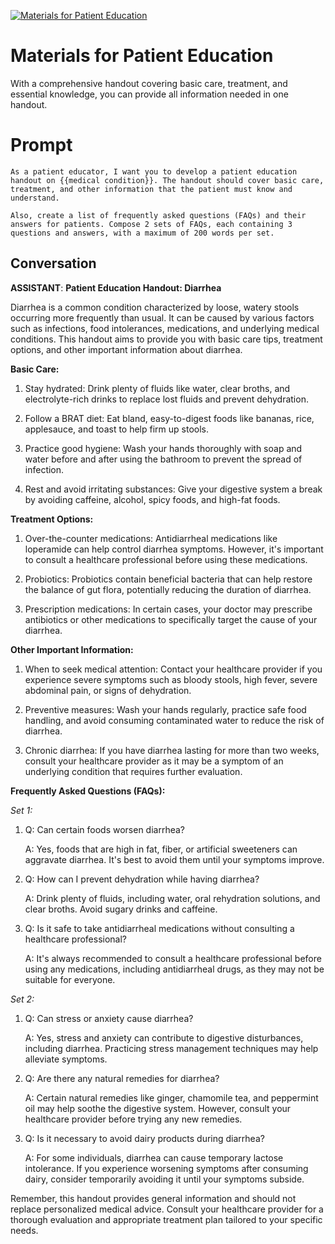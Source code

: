 
[![Materials for Patient Education](https://flow-prompt-covers.s3.us-west-1.amazonaws.com/icon/illustrative/illus_2.png)]()
# Materials for Patient Education 
With a comprehensive handout covering basic care, treatment, and essential knowledge, you can provide all information needed in one handout. 

# Prompt

```
As a patient educator, I want you to develop a patient education handout on {{medical condition}}. The handout should cover basic care, treatment, and other information that the patient must know and understand. 

Also, create a list of frequently asked questions (FAQs) and their answers for patients. Compose 2 sets of FAQs, each containing 3 questions and answers, with a maximum of 200 words per set.
```

## Conversation

**ASSISTANT**: **Patient Education Handout: Diarrhea**



Diarrhea is a common condition characterized by loose, watery stools occurring more frequently than usual. It can be caused by various factors such as infections, food intolerances, medications, and underlying medical conditions. This handout aims to provide you with basic care tips, treatment options, and other important information about diarrhea.



**Basic Care:**



1. Stay hydrated: Drink plenty of fluids like water, clear broths, and electrolyte-rich drinks to replace lost fluids and prevent dehydration.



2. Follow a BRAT diet: Eat bland, easy-to-digest foods like bananas, rice, applesauce, and toast to help firm up stools.



3. Practice good hygiene: Wash your hands thoroughly with soap and water before and after using the bathroom to prevent the spread of infection.



4. Rest and avoid irritating substances: Give your digestive system a break by avoiding caffeine, alcohol, spicy foods, and high-fat foods.



**Treatment Options:**



1. Over-the-counter medications: Antidiarrheal medications like loperamide can help control diarrhea symptoms. However, it's important to consult a healthcare professional before using these medications.



2. Probiotics: Probiotics contain beneficial bacteria that can help restore the balance of gut flora, potentially reducing the duration of diarrhea.



3. Prescription medications: In certain cases, your doctor may prescribe antibiotics or other medications to specifically target the cause of your diarrhea.



**Other Important Information:**



1. When to seek medical attention: Contact your healthcare provider if you experience severe symptoms such as bloody stools, high fever, severe abdominal pain, or signs of dehydration.



2. Preventive measures: Wash your hands regularly, practice safe food handling, and avoid consuming contaminated water to reduce the risk of diarrhea.



3. Chronic diarrhea: If you have diarrhea lasting for more than two weeks, consult your healthcare provider as it may be a symptom of an underlying condition that requires further evaluation.



**Frequently Asked Questions (FAQs):**



*Set 1:*



1. Q: Can certain foods worsen diarrhea?

   A: Yes, foods that are high in fat, fiber, or artificial sweeteners can aggravate diarrhea. It's best to avoid them until your symptoms improve.



2. Q: How can I prevent dehydration while having diarrhea?

   A: Drink plenty of fluids, including water, oral rehydration solutions, and clear broths. Avoid sugary drinks and caffeine.



3. Q: Is it safe to take antidiarrheal medications without consulting a healthcare professional?

   A: It's always recommended to consult a healthcare professional before using any medications, including antidiarrheal drugs, as they may not be suitable for everyone.



*Set 2:*



1. Q: Can stress or anxiety cause diarrhea?

   A: Yes, stress and anxiety can contribute to digestive disturbances, including diarrhea. Practicing stress management techniques may help alleviate symptoms.



2. Q: Are there any natural remedies for diarrhea?

   A: Certain natural remedies like ginger, chamomile tea, and peppermint oil may help soothe the digestive system. However, consult your healthcare provider before trying any new remedies.



3. Q: Is it necessary to avoid dairy products during diarrhea?

   A: For some individuals, diarrhea can cause temporary lactose intolerance. If you experience worsening symptoms after consuming dairy, consider temporarily avoiding it until your symptoms subside.



Remember, this handout provides general information and should not replace personalized medical advice. Consult your healthcare provider for a thorough evaluation and appropriate treatment plan tailored to your specific needs.


